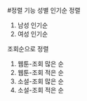 #정렬 기능
성별 인기순 정렬
1. 남성 인기순
2. 여성 인기순

조회순으로 정렬
1. 웹툰-조회 많은 순
2. 웹툰-조회 적은 순
3. 소설-조회 많은 순
4. 소설-조회 적은 순
